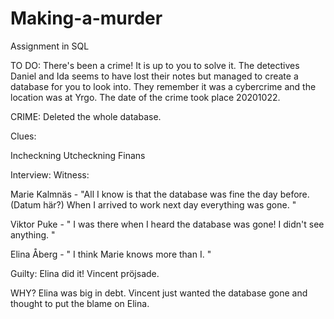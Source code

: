 # Making-a-murder
Assignment in SQL 

TO DO: 
There's been a crime! It is up to you to solve it. 
The detectives Daniel and Ida seems to have lost their notes but managed to create a database for you to look into. 
They remember it was a cybercrime and the location was at Yrgo. The date of the crime took place 20201022. 


CRIME: 
Deleted the whole database. 


Clues: 

Incheckning Utcheckning
Finans 



Interview: Witness:

Marie Kalmnäs - "All I know is that the database was fine the day before. (Datum här?) When I arrived to work next day everything
was gone. " 

Viktor Puke - " I was there when I heard the database was gone! I didn't see anything. " 

Elina Åberg - " I think Marie knows more than I. " 



Guilty: 
Elina did it! 
Vincent pröjsade. 

WHY? 
Elina was big in debt. 
Vincent just wanted the database gone and thought to put the blame on Elina. 
